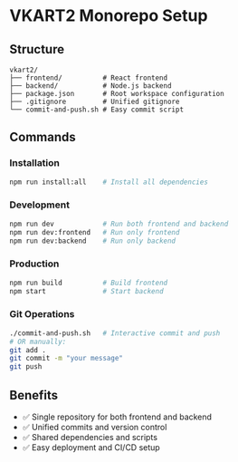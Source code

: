 # VKART2 Monorepo Setup

## Structure
```
vkart2/
├── frontend/          # React frontend
├── backend/           # Node.js backend
├── package.json       # Root workspace configuration
├── .gitignore         # Unified gitignore
└── commit-and-push.sh # Easy commit script
```

## Commands

### Installation
```bash
npm run install:all    # Install all dependencies
```

### Development
```bash
npm run dev            # Run both frontend and backend
npm run dev:frontend   # Run only frontend
npm run dev:backend    # Run only backend
```

### Production
```bash
npm run build          # Build frontend
npm start              # Start backend
```

### Git Operations
```bash
./commit-and-push.sh   # Interactive commit and push
# OR manually:
git add .
git commit -m "your message"
git push
```

## Benefits
- ✅ Single repository for both frontend and backend
- ✅ Unified commits and version control
- ✅ Shared dependencies and scripts
- ✅ Easy deployment and CI/CD setup